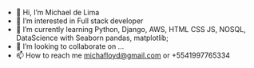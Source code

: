 - 👋 Hi, I’m Michael de Lima
- 👀 I’m interested in Full stack developer
- 🌱 I’m currently learning Python, Django, AWS, HTML CSS JS, NOSQL, DataScience with Seaborn pandas, matplotlib;
- 💞️ I’m looking to collaborate on ...
- 📫 How to reach me michafloyd@gmail.com or +5541997765334

<!---
MykleBR/MykleBR is a ✨ special ✨ repository because its `README.md` (this file) appears on your GitHub profile.
You can click the Preview link to take a look at your changes.
--->
